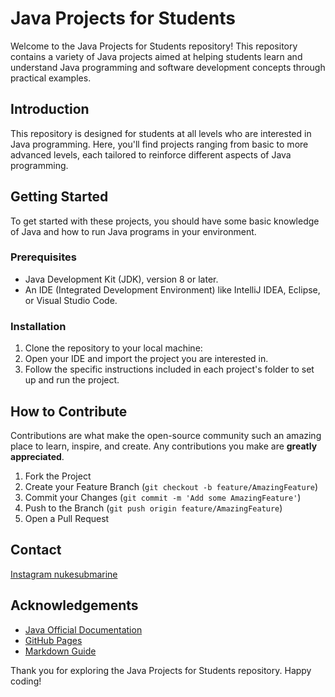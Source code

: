 # Java Projects for Students

Welcome to the Java Projects for Students repository! This repository contains a variety of Java projects aimed at helping students learn and understand Java programming and software development concepts through practical examples.

## Introduction

This repository is designed for students at all levels who are interested in Java programming. Here, you'll find projects ranging from basic to more advanced levels, each tailored to reinforce different aspects of Java programming.

## Getting Started

To get started with these projects, you should have some basic knowledge of Java and how to run Java programs in your environment.

### Prerequisites

- Java Development Kit (JDK), version 8 or later.
- An IDE (Integrated Development Environment) like IntelliJ IDEA, Eclipse, or Visual Studio Code.

### Installation

1. Clone the repository to your local machine:
2. Open your IDE and import the project you are interested in.
3. Follow the specific instructions included in each project's folder to set up and run the project.

## How to Contribute

Contributions are what make the open-source community such an amazing place to learn, inspire, and create. Any contributions you make are **greatly appreciated**.

1. Fork the Project
2. Create your Feature Branch (`git checkout -b feature/AmazingFeature`)
3. Commit your Changes (`git commit -m 'Add some AmazingFeature'`)
4. Push to the Branch (`git push origin feature/AmazingFeature`)
5. Open a Pull Request

## Contact

[Instagram nukesubmarine](https://www.instagram.com/nukesubmarine/)


## Acknowledgements

- [Java Official Documentation](https://docs.oracle.com/javase/8/docs/)
- [GitHub Pages](https://pages.github.com/)
- [Markdown Guide](https://www.markdownguide.org)


Thank you for exploring the Java Projects for Students repository. Happy coding!

